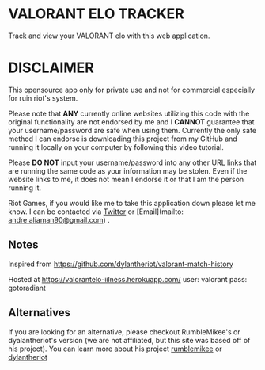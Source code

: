 # VALORANT ELO TRACKER

Track and view your VALORANT elo with this web application.

# DISCLAIMER
This opensource app only for private use and not for commercial especially for ruin riot's system.

Please note that **ANY** currently online websites utilizing this code with the original functionality are not endorsed by me and I **CANNOT** guarantee that your username/password are safe when using them. Currently the only safe method I can endorse is downloading this project from my GitHub and running it locally on your computer by following this video tutorial.

Please **DO NOT** input your username/password into any other URL links that are running the same code as your information may be stolen. Even if the website links to me, it does not mean I endorse it or that I am the person running it.

Riot Games, if you would like me to take this application down please let me know. I can be contacted via [Twitter](https://twitter.com/iilness10) or [Email](mailto: andre.aliaman90@gmail.com) .


## Notes
Inspired from https://github.com/dylantheriot/valorant-match-history

Hosted at https://valorantelo-iilness.herokuapp.com/
user: valorant
pass: gotoradiant

## Alternatives
If you are looking for an alternative, please checkout RumbleMikee's or dyalantheriot's version (we are not affiliated, but this site was based off of his project). You can learn more about his project [rumblemikee](https://twitter.com/RumbleMikee/status/1341427684145033217?s=20) or [dylantheriot](https://twitter.com/_dylantheriot)
